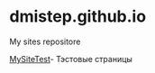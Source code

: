 

# dmistep.github.io
My sites repositore

[MySiteTest](https://dmistep.github.io/MySiteTest/ "Test Sites")- Тэстовые страницы
